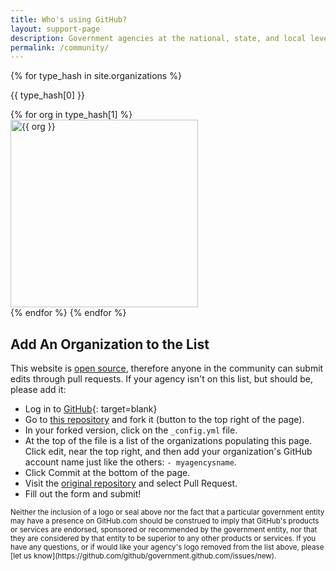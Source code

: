 ```yaml
---
title: Who's using GitHub?
layout: support-page
description: Government agencies at the national, state, and local level use GitHub to share and collaborate. If you don't see your organization on this list, follow the instructions below to add it!
permalink: /community/
---
```

<div id="community" class="container">
  <div class="row">
    <div class="span8">
    {% for type_hash in site.organizations %}
    <div class="type-block" id="{{ type_hash[0] | downcase | replace:" ","_" }}"><p>{{ type_hash[0] }}</p></div>
      {% for org in type_hash[1] %}
        <div class="organization">
          <a href="http://github.com/{{ org }}" title="{{ org }}">
            <img class="avatar" src="https://github.com/{{ org }}.png" width="300" alt= "{{ org }}"/>
          </a>
        </div>
      {% endfor %}
    {% endfor %}
    </div>
  </div>

  <div class="row section">
    <div class="span6" markdown="1">

## Add An Organization to the List

This website is [open source](https://github.com/github/government.github.com), therefore anyone in the community can submit edits through pull requests. If your agency isn't on this list, but should be, please add it:

* Log in to [GitHub](https://github.com){: target=blank}
* Go to [this repository](https://github.com/github/government.github.com) and fork it (button to the top right of the page).
* In your forked version, click on the `_config.yml` file.
* At the top of the file is a list of the organizations populating this page. Click edit, near the top right, and then add your organization's GitHub account name just like the others: `- myagencysname`.
* Click Commit at the bottom of the page.
* Visit the [original repository](https://github.com/github/government.github.com) and select Pull Request.
* Fill out the form and submit!

</div>
</div>

  <div class="row section">
    <div class="span6 fine-print">
      <small markdown="1">
Neither the inclusion of a logo or seal above nor the fact that a particular government entity may have a presence on GitHub.com should be construed to imply that GitHub's products or services are endorsed, sponsored or recommended by the government entity, nor that they are considered by that entity to be superior to any other products or services. If you have any questions, or if would like your agency's logo removed from the list above, please [let us know](https://github.com/github/government.github.com/issues/new).
      </small>
    </div>
  </div>
</div>
